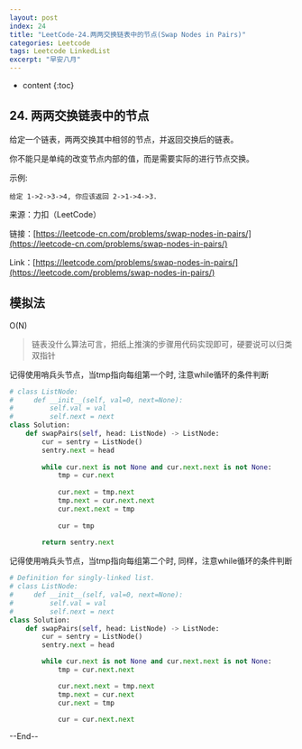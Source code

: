 ```yaml
---
layout: post
index: 24
title: "LeetCode-24.两两交换链表中的节点(Swap Nodes in Pairs)"
categories: Leetcode
tags: Leetcode LinkedList
excerpt: "早安八月"
---
```


* content
{:toc}

## 24. 两两交换链表中的节点

给定一个链表，两两交换其中相邻的节点，并返回交换后的链表。

你不能只是单纯的改变节点内部的值，而是需要实际的进行节点交换。

示例:

```
给定 1->2->3->4, 你应该返回 2->1->4->3.
```

来源：力扣（LeetCode）

链接：[https://leetcode-cn.com/problems/swap-nodes-in-pairs/](https://leetcode-cn.com/problems/swap-nodes-in-pairs/)

Link：[https://leetcode.com/problems/swap-nodes-in-pairs/](https://leetcode.com/problems/swap-nodes-in-pairs/)

## 模拟法

O(N)

> 链表没什么算法可言，把纸上推演的步骤用代码实现即可，硬要说可以归类双指针

记得使用哨兵头节点，当tmp指向每组第一个时, 注意while循环的条件判断

```python
# class ListNode:
#     def __init__(self, val=0, next=None):
#         self.val = val
#         self.next = next
class Solution:
    def swapPairs(self, head: ListNode) -> ListNode:
        cur = sentry = ListNode()
        sentry.next = head
        
        while cur.next is not None and cur.next.next is not None:
            tmp = cur.next
            
            cur.next = tmp.next
            tmp.next = cur.next.next
            cur.next.next = tmp
            
            cur = tmp
            
        return sentry.next
```

记得使用哨兵头节点，当tmp指向每组第二个时, 同样，注意while循环的条件判断

```python
# Definition for singly-linked list.
# class ListNode:
#     def __init__(self, val=0, next=None):
#         self.val = val
#         self.next = next
class Solution:
    def swapPairs(self, head: ListNode) -> ListNode:
        cur = sentry = ListNode()
        sentry.next = head

        while cur.next is not None and cur.next.next is not None:
            tmp = cur.next.next

            cur.next.next = tmp.next
            tmp.next = cur.next
            cur.next = tmp

            cur = cur.next.next
```

--End--


